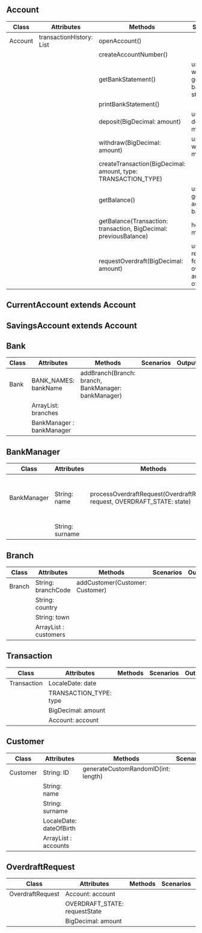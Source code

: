 ## Account

| Class   | Attributes                             | Methods                                                           | Scenario                                          | Output     |
|---------|----------------------------------------|-------------------------------------------------------------------|---------------------------------------------------|------------|
| Account | transactionHistory: List<Transactions> | openAccount()                                                     |                                                   | void       |
|         |                                        | createAccountNumber()                                             |                                                   | void       |
|         |                                        | getBankStatement()                                                | user wants to generate bank statement             | String     |
|         |                                        | printBankStatement()                                              |                                                   | void       |
|         |                                        | deposit(BigDecimal: amount)                                       | user can deposit money                            | void       |
|         |                                        | withdraw(BigDecimal: amount)                                      | user can withdraw money                           | void       |
|         |                                        | createTransaction(BigDecimal: amount, type: TRANSACTION_TYPE)     |                                                   | void       |
|         |                                        | getBalance()                                                      | user can get account balance                      | BigDecimal |
|         |                                        | getBalance(Transaction: transaction, BigDecimal: previousBalance) | helper method                                     | BigDecimal |
|         |                                        | requestOverdraft(BigDecimal: amount)                              | user can request for an overdraft amount of money | void       |

## CurrentAccount extends Account

## SavingsAccount extends Account

## Bank

| Class | Attributes                  | Methods                                             | Scenarios | Output |
|-------|-----------------------------|-----------------------------------------------------|-----------|--------|
| Bank  | BANK_NAMES: bankName        | addBranch(Branch: branch, BankManager: bankManager) |           |        |
|       | ArrayList<Branch>: branches |                                                     |           |        |
|       | BankManager : bankManager   |                                                     |           |        |

## BankManager

| Class       | Attributes      | Methods                                                                    | Scenarios                               | Output |
|-------------|-----------------|----------------------------------------------------------------------------|-----------------------------------------|--------|
| BankManager | String: name    | processOverdraftRequest(OverdraftRequest: request, OVERDRAFT_STATE: state) | a bank manager can change request state | void   |
|             | String: surname |                                                                            |                                         |        |

## Branch

| Class  | Attributes                     | Methods                         | Scenarios | Output |
|--------|--------------------------------|---------------------------------|-----------|--------|
| Branch | String: branchCode             | addCustomer(Customer: Customer) |           |        |
|        | String: country                |                                 |           |        |
|        | String: town                   |                                 |           |        |
|        | ArrayList<Cutomer> : customers |                                 |           |        |

## Transaction

| Class       | Attributes             | Methods | Scenarios | Output |
|-------------|------------------------|---------|-----------|--------|
| Transaction | LocaleDate: date       |         |           |        |
|             | TRANSACTION_TYPE: type |         |           |        |
|             | BigDecimal: amount     |         |           |        |
|             | Account: account       |         |           |        |

## Customer

| Class    | Attributes                    | Methods                             | Scenarios | Output |
|----------|-------------------------------|-------------------------------------|-----------|--------|
| Customer | String: ID                    | generateCustomRandomID(int: length) |           | String |
|          | String: name                  |                                     |           |        |
|          | String: surname               |                                     |           |        |
|          | LocaleDate: dateOfBirth       |                                     |           |        |
|          | ArrayList<Account> : accounts |                                     |           |        |

## OverdraftRequest

| Class            | Attributes                    | Methods | Scenarios | Output |
|------------------|-------------------------------|---------|-----------|--------|
| OverdraftRequest | Account: account              |         |           |        |
|                  | OVERDRAFT_STATE: requestState |         |           |        |
|                  | BigDecimal: amount            |         |           |        |
